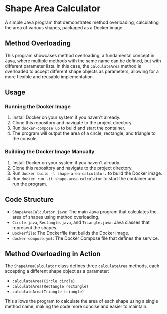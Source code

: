 **Shape Area Calculator**
==========================

A simple Java program that demonstrates method overloading, calculating the area of various shapes, packaged as a Docker image.

**Method Overloading**
-------------------

This program showcases method overloading, a fundamental concept in Java, where multiple methods with the same name can be defined, but with different parameter lists. In this case, the `calculateArea` method is overloaded to accept different shape objects as parameters, allowing for a more flexible and reusable implementation.

**Usage**
-----

### Running the Docker Image

1. Install Docker on your system if you haven't already.
2. Clone this repository and navigate to the project directory.
3. Run `docker-compose up` to build and start the container.
4. The program will output the area of a circle, rectangle, and triangle to the console.

### Building the Docker Image Manually

1. Install Docker on your system if you haven't already.
2. Clone this repository and navigate to the project directory.
3. Run `docker build -t shape-area-calculator.` to build the Docker image.
4. Run `docker run -it shape-area-calculator` to start the container and run the program.

**Code Structure**
-----------------

* `ShapeAreaCalculator.java`: The main Java program that calculates the area of shapes using method overloading.
* `Circle.java`, `Rectangle.java`, and `Triangle.java`: Java classes that represent the shapes.
* `Dockerfile`: The Dockerfile that builds the Docker image.
* `docker-compose.yml`: The Docker Compose file that defines the service.

**Method Overloading in Action**
-----------------------------

The `ShapeAreaCalculator` class defines three `calculateArea` methods, each accepting a different shape object as a parameter:

* `calculateArea(Circle circle)`
* `calculateArea(Rectangle rectangle)`
* `calculateArea(Triangle triangle)`

This allows the program to calculate the area of each shape using a single method name, making the code more concise and easier to maintain.
